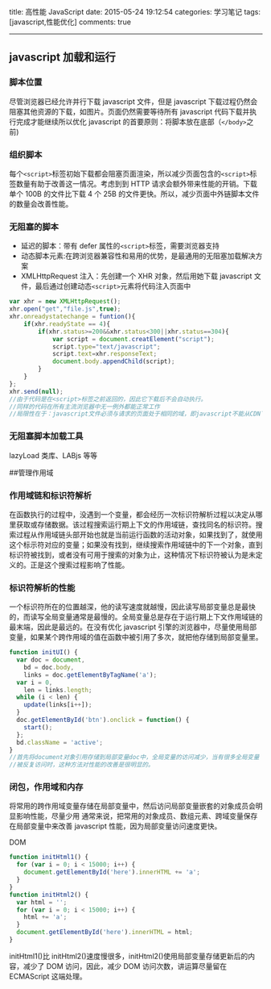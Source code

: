 title: 高性能 JavaScript
date: 2015-05-24 19:12:54
categories: 学习笔记
tags: [javascript,性能优化]
comments: true

---

## javascript 加载和运行

### 脚本位置

尽管浏览器已经允许并行下载 javascript 文件，但是 javascript 下载过程仍然会阻塞其他资源的下载，如图片。页面仍然需要等待所有 javascript 代码下载并执行完成才能继续所以优化 javascript 的首要原则：将脚本放在底部（`</body>`之前)

<!-- more -->

### 组织脚本

每个`<script>`标签初始下载都会阻塞页面渲染，所以减少页面包含的`<script>`标签数量有助于改善这一情况。考虑到到 HTTP 请求会额外带来性能的开销。下载单个 100B 的文件比下载 4 个 25B 的文件更快。所以，减少页面中外链脚本文件的数量会改善性能。

<!--more-->

### 无阻塞的脚本

- 延迟的脚本：带有 defer 属性的`<script>`标签，需要浏览器支持
- 动态脚本元素:在跨浏览器兼容性和易用的优势，是最通用的无阻塞加载解决方案
- XMLHttpRequest 注入：先创建一个 XHR 对象，然后用她下载 javascript 文件，最后通过创建动态`<script>`元素将代码注入页面中

```javascript
var xhr = new XMLHttpRequest();
xhr.open("get","file.js",true);
xhr.onreadystatechange = funtion(){
    if(xhr.readyState == 4){
        if(xhr.status>=200&&xhr.status<300||xhr.status==304){
            var script = document.creatElement("script");
            script.type="text/javascript";
            script.text=xhr.responseText;
            document.body.appendChild(script);
        }
    }
};
xhr.send(null);
//由于代码是在<script>标签之前返回的，因此它下载后不会自动执行。
//同样的代码在所有主流浏览器中无一例外都能正常工作
//局限性在于：javascript文件必须与请求的页面处于相同的域，即javascript不能从CDN下载
```

### 无阻塞脚本加载工具

lazyLoad 类库、LABjs 等等

##管理作用域

### 作用域链和标识符解析

在函数执行的过程中，没遇到一个变量，都会经历一次标识符解析过程以决定从哪里获取或存储数据。该过程搜索运行期上下文的作用域链，查找同名的标识符。搜索过程从作用域链头部开始也就是当前运行函数的活动对象，如果找到了，就使用这个标示符对应的变量；如果没有找到，继续搜索作用域链中的下一个对象，直到标识符被找到，或者没有可用于搜索的对象为止，这种情况下标识符被认为是未定义的。正是这个搜索过程影响了性能。

### 标识符解析的性能

一个标识符所在的位置越深，他的读写速度就越慢，因此读写局部变量总是最快的，而读写全局变量通常是最慢的。全局变量总是存在于运行期上下文作用域链的最末端，因此是最远的。在没有优化 javascript 引擎的浏览器中，尽量使用局部变量，如果某个跨作用域的值在函数中被引用了多次，就把他存储到局部变量里。

```javascript
function initUI() {
  var doc = document,
    bd = doc.body,
    links = doc.getElementByTagName('a');
  var i = 0,
    len = links.length;
  while (i < len) {
    update(links[i++]);
  }
  doc.getElementById('btn').onclick = function() {
    start();
  };
  bd.className = 'active';
}
//首先将document对象引用存储到局部变量doc中，全局变量的访问减少，当有很多全局变量
//被反复访问时，这种方法对性能的改善是很明显的。
```

### 闭包，作用域和内存

将常用的跨作用域变量存储在局部变量中，然后访问局部变量嵌套的对象成员会明显影响性能，尽量少用
通常来说，把常用的对象成员、数组元素、跨域变量保存在局部变量中来改善 javascript 性能，因为局部变量访问速度更快。

DOM

```javascript
function initHtml1() {
  for (var i = 0; i < 15000; i++) {
    document.getElementById('here').innerHTML += 'a';
  }
}
function initHtml2() {
  var html = '';
  for (var i = 0; i < 15000; i++) {
    html += 'a';
  }
  document.getElementById('here').innerHTML = html;
}
```

initHtml1()比 initHtml2()速度慢很多，initHtml2()使用局部变量存储更新后的内容，减少了 DOM 访问，因此，减少 DOM 访问次数，讲运算尽量留在 ECMAScript 这端处理。
